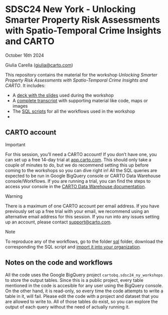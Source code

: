 # SDSC24 New York - Unlocking Smarter Property Risk Assessments with Spatio-Temporal Crime Insights and CARTO

October 16th 2024

Giulia Carella (giulia@carto.com)

This repository contains the material for the workshop *Unlocking Smarter Property Risk Assessments with Spatio-Temporal Crime Insights and CARTO*. It includes:

- A [deck with the slides](https://docs.google.com/presentation/d/1NH8p9kP1c1hgGg3OfSsYHo4RSsxpHlHz6ZVvJU20FrI/edit#slide=id.g306c8fd83b6_0_1517) used during the workshop
- A [complete transcript](https://github.com/CartoDB/research-public/blob/master/sdsc24-ny-workshop/transcript.md) with supporting material like code, maps or images
- The [SQL scripts](/sdsc24-ny-workshop/sql) for all the workflows used in the workshop
- 
## CARTO account

> [!IMPORTANT]
> For this session, you’ll need a CARTO account! If you don’t have one, you can set up a free 14-day trial at [app.carto.com](app.carto.com). This should only take a couple of minutes to do, but we do recommend setting this up before coming to the workshops so you can dive right in! All the SQL queries are expected to be run in Google BigQuery console or CARTO Data Warehouse console/Workflows. If you are running a trial, you can find the steps to access your console in the [CARTO Data Warehouse documentation](https://docs.carto.com/carto-user-manual/connections/carto-data-warehouse).

> [!WARNING]
> There is a maximum of one CARTO account per email address. If you have previously set up a free trial with your email, we recommend using an alternative email address for this session. If you run into any issues setting up an account, please contact support@carto.com.

> [!NOTE]
> To reproduce any of the workflows, go to the folder [sql](/sdsc24-ny-workshop/sql) folder, download the corresponding the SQL script and [import it into your organization](https://docs.carto.com/carto-user-manual/workflows/sharing-workflows#import-a-workflow-from-a-sql-file).

## Notes on the code and workflows

All the code uses the Google BigQuery project `cartobq.sdsc24_ny_workshops` to store the output tables. Since this is a public project, every table mentioned in the code is accesible for any user using the BigQuery console. On the other hand, it is read-only, so every time the code attempts to write a table in it, will fail. Please edit the code with a project and dataset that you are allowed to write to. All of those tables do exist, so you can explore the output of each query without the need of actually running it.

